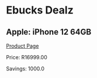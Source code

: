 
# Ebucks Dealz
## Apple: iPhone 12 64GB
[Product Page](https://www.ebucks.com/web/shop/productSelected.do?prodId=1069437721&catId=1158502875)

Price: R16999.00

Savings: 1000.0


	